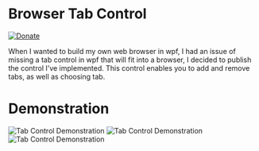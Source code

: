 # Browser Tab Control
[![Donate](https://img.shields.io/badge/Donate-PayPal-green.svg)](https://paypal.me/organic5?locale.x=en_US)

When I wanted to build my own web browser in wpf, I had an issue of missing a tab control in wpf that will fit into a browser, I decided to publish the control I've implemented. This control enables you to add and remove tabs, as well as choosing tab.

# Demonstration
![Tab Control Demonstration](https://imgur.com/EHFicGm)
![Tab Control Demonstration](https://imgur.com/AOy1B4r)
![Tab Control Demonstration](https://imgur.com/eKZKg7T)
